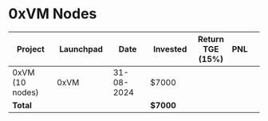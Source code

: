 # 0xVM Nodes



<table data-full-width="true"><thead><tr><th width="152">Project</th><th width="138">Launchpad</th><th width="132">Date</th><th width="133">Invested</th><th>Return TGE (15%)</th><th>PNL</th><th></th></tr></thead><tbody><tr><td>0xVM (10 nodes)</td><td>0xVM</td><td>31-08-2024</td><td>$7000</td><td></td><td></td><td></td></tr><tr><td><strong>Total</strong></td><td></td><td></td><td><strong>$7000</strong></td><td></td><td></td><td></td></tr></tbody></table>

